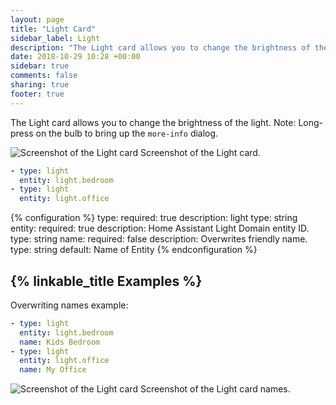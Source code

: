 ```yaml
---
layout: page
title: "Light Card"
sidebar_label: Light
description: "The Light card allows you to change the brightness of the light."
date: 2018-10-29 10:28 +00:00
sidebar: true
comments: false
sharing: true
footer: true
---
```


The Light card allows you to change the brightness of the light.
Note: Long-press on the bulb to bring up the `more-info` dialog.

<p class='img'>
<img src='/images/lovelace/lovelace_light_card.png' alt='Screenshot of the Light card'>
Screenshot of the Light card.
</p>

```yaml
- type: light
  entity: light.bedroom
- type: light
  entity: light.office
```

{% configuration %}
type:
  required: true
  description: light
  type: string
entity:
  required: true
  description: Home Assistant Light Domain entity ID.
  type: string
name:
  required: false
  description: Overwrites friendly name.
  type: string
  default: Name of Entity
{% endconfiguration %}

## {% linkable_title Examples %}

Overwriting names example:

```yaml
- type: light
  entity: light.bedroom
  name: Kids Bedroom
- type: light
  entity: light.office
  name: My Office
```

<p class='img'>
<img src='/images/lovelace/lovelace_light_complex_card.png' alt='Screenshot of the Light card'>
Screenshot of the Light card names.
</p>
